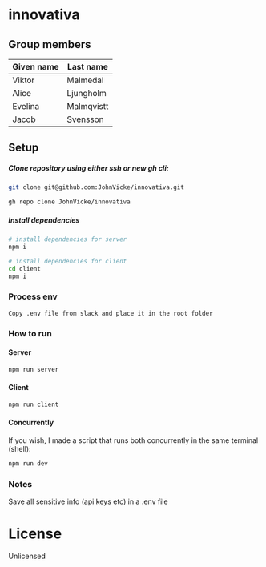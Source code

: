 # innovativa

## Group members
Given name  | Last name 
------------- | ------------- 
Viktor  | Malmedal 
Alice  | Ljungholm 
Evelina | Malmqvistt
Jacob | Svensson

## Setup
##### Clone repository using either ssh or new gh cli:
```bash
git clone git@github.com:JohnVicke/innovativa.git
```
```bash
gh repo clone JohnVicke/innovativa
```
##### Install dependencies
```bash
# install dependencies for server
npm i

# install dependencies for client
cd client
npm i
```

### Process env
```
Copy .env file from slack and place it in the root folder
```

### How to run
#### Server
```bash
npm run server
```

#### Client
```bash
npm run client
```

#### Concurrently
If you wish, I made a script that runs both concurrently in the same terminal (shell):
```bash
npm run dev
```

### Notes
Save all sensitive info (api keys etc) in a .env file

# License
Unlicensed

